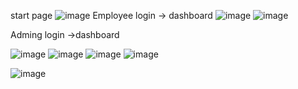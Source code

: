 start page
![image](https://github.com/user-attachments/assets/4c390748-4229-4294-b41a-1e5036c00477)
Employee login -> dashboard
![image](https://github.com/user-attachments/assets/20835ec1-8b8b-4587-9b0b-e0208b518fe8)
![image](https://github.com/user-attachments/assets/45613baf-1d43-4164-9d23-8a686aea85fe)


Adming login ->dashboard

![image](https://github.com/user-attachments/assets/36775d14-7b5d-4182-ac3b-caf13d2165a2)
![image](https://github.com/user-attachments/assets/e63d18f8-4db5-4be0-a93d-093d4e375dcf)
![image](https://github.com/user-attachments/assets/41f85b23-82af-4df2-b2e3-9b7a5b576491)
![image](https://github.com/user-attachments/assets/0cbcdbf6-2241-43d7-9c45-12df5b1826ad)


![image](https://github.com/user-attachments/assets/19838a34-f4dc-45f3-9160-2ea9f44feca0)
